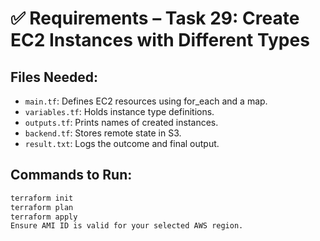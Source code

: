# ✅ Requirements – Task 29: Create EC2 Instances with Different Types

## Files Needed:
- `main.tf`: Defines EC2 resources using for_each and a map.
- `variables.tf`: Holds instance type definitions.
- `outputs.tf`: Prints names of created instances.
- `backend.tf`: Stores remote state in S3.
- `result.txt`: Logs the outcome and final output.

## Commands to Run:

```bash
terraform init
terraform plan
terraform apply
Ensure AMI ID is valid for your selected AWS region.
